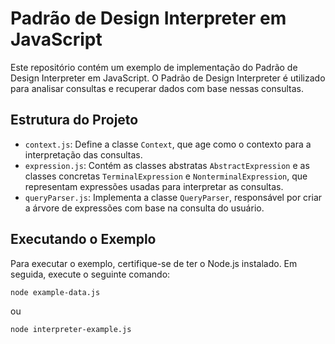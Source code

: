 # Padrão de Design Interpreter em JavaScript

Este repositório contém um exemplo de implementação do Padrão de Design Interpreter em JavaScript. O Padrão de Design Interpreter é utilizado para analisar consultas e recuperar dados com base nessas consultas.

## Estrutura do Projeto

- `context.js`: Define a classe `Context`, que age como o contexto para a interpretação das consultas.
- `expression.js`: Contém as classes abstratas `AbstractExpression` e as classes concretas `TerminalExpression` e `NonterminalExpression`, que representam expressões usadas para interpretar as consultas.
- `queryParser.js`: Implementa a classe `QueryParser`, responsável por criar a árvore de expressões com base na consulta do usuário.

## Executando o Exemplo

Para executar o exemplo, certifique-se de ter o Node.js instalado. Em seguida, execute o seguinte comando:

```bash
node example-data.js
```
ou 
```bash
node interpreter-example.js


